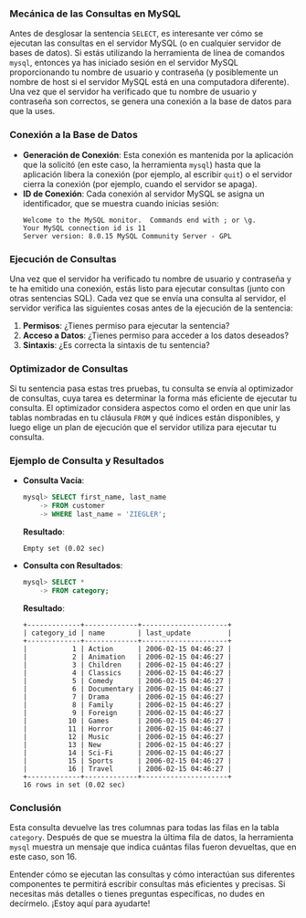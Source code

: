 ### Mecánica de las Consultas en MySQL

Antes de desglosar la sentencia `SELECT`, es interesante ver cómo se ejecutan las consultas en el servidor MySQL (o en cualquier servidor de bases de datos). Si estás utilizando la herramienta de línea de comandos `mysql`, entonces ya has iniciado sesión en el servidor MySQL proporcionando tu nombre de usuario y contraseña (y posiblemente un nombre de host si el servidor MySQL está en una computadora diferente). Una vez que el servidor ha verificado que tu nombre de usuario y contraseña son correctos, se genera una conexión a la base de datos para que la uses.

### Conexión a la Base de Datos

- **Generación de Conexión**: Esta conexión es mantenida por la aplicación que la solicitó (en este caso, la herramienta `mysql`) hasta que la aplicación libera la conexión (por ejemplo, al escribir `quit`) o el servidor cierra la conexión (por ejemplo, cuando el servidor se apaga).
- **ID de Conexión**: Cada conexión al servidor MySQL se asigna un identificador, que se muestra cuando inicias sesión:
  ```plaintext
  Welcome to the MySQL monitor.  Commands end with ; or \g.
  Your MySQL connection id is 11
  Server version: 8.0.15 MySQL Community Server - GPL
  ```

### Ejecución de Consultas

Una vez que el servidor ha verificado tu nombre de usuario y contraseña y te ha emitido una conexión, estás listo para ejecutar consultas (junto con otras sentencias SQL). Cada vez que se envía una consulta al servidor, el servidor verifica las siguientes cosas antes de la ejecución de la sentencia:

1. **Permisos**: ¿Tienes permiso para ejecutar la sentencia?
2. **Acceso a Datos**: ¿Tienes permiso para acceder a los datos deseados?
3. **Sintaxis**: ¿Es correcta la sintaxis de tu sentencia?

### Optimizador de Consultas

Si tu sentencia pasa estas tres pruebas, tu consulta se envía al optimizador de consultas, cuya tarea es determinar la forma más eficiente de ejecutar tu consulta. El optimizador considera aspectos como el orden en que unir las tablas nombradas en tu cláusula `FROM` y qué índices están disponibles, y luego elige un plan de ejecución que el servidor utiliza para ejecutar tu consulta.

### Ejemplo de Consulta y Resultados

- **Consulta Vacía**:
  ```sql
  mysql> SELECT first_name, last_name
      -> FROM customer
      -> WHERE last_name = 'ZIEGLER';
  ```
  **Resultado**:
  ```plaintext
  Empty set (0.02 sec)
  ```

- **Consulta con Resultados**:
  ```sql
  mysql> SELECT *
      -> FROM category;
  ```
  **Resultado**:
  ```plaintext
  +-------------+-------------+---------------------+
  | category_id | name        | last_update         |
  +-------------+-------------+---------------------+
  |           1 | Action      | 2006-02-15 04:46:27 |
  |           2 | Animation   | 2006-02-15 04:46:27 |
  |           3 | Children    | 2006-02-15 04:46:27 |
  |           4 | Classics    | 2006-02-15 04:46:27 |
  |           5 | Comedy      | 2006-02-15 04:46:27 |
  |           6 | Documentary | 2006-02-15 04:46:27 |
  |           7 | Drama       | 2006-02-15 04:46:27 |
  |           8 | Family      | 2006-02-15 04:46:27 |
  |           9 | Foreign     | 2006-02-15 04:46:27 |
  |          10 | Games       | 2006-02-15 04:46:27 |
  |          11 | Horror      | 2006-02-15 04:46:27 |
  |          12 | Music       | 2006-02-15 04:46:27 |
  |          13 | New         | 2006-02-15 04:46:27 |
  |          14 | Sci-Fi      | 2006-02-15 04:46:27 |
  |          15 | Sports      | 2006-02-15 04:46:27 |
  |          16 | Travel      | 2006-02-15 04:46:27 |
  +-------------+-------------+---------------------+
  16 rows in set (0.02 sec)
  ```

### Conclusión

Esta consulta devuelve las tres columnas para todas las filas en la tabla `category`. Después de que se muestra la última fila de datos, la herramienta `mysql` muestra un mensaje que indica cuántas filas fueron devueltas, que en este caso, son 16.

Entender cómo se ejecutan las consultas y cómo interactúan sus diferentes componentes te permitirá escribir consultas más eficientes y precisas. Si necesitas más detalles o tienes preguntas específicas, no dudes en decírmelo. ¡Estoy aquí para ayudarte!